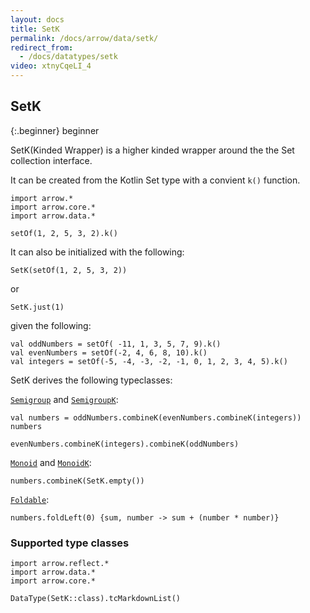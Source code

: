 ```yaml
---
layout: docs
title: SetK
permalink: /docs/arrow/data/setk/
redirect_from:
  - /docs/datatypes/setk
video: xtnyCqeLI_4
---
```


## SetK

{:.beginner}
beginner

SetK(Kinded Wrapper) is a higher kinded wrapper around the the Set collection interface.

It can be created from the Kotlin Set type with a convient `k()` function.

```kotlin:ank
import arrow.*
import arrow.core.*
import arrow.data.*

setOf(1, 2, 5, 3, 2).k()
```

It can also be initialized with the following:

```kotlin:ank
SetK(setOf(1, 2, 5, 3, 2))
```
or
```kotlin:ank
SetK.just(1)
```

given the following:
```kotlin:ank
val oddNumbers = setOf( -11, 1, 3, 5, 7, 9).k()
val evenNumbers = setOf(-2, 4, 6, 8, 10).k()
val integers = setOf(-5, -4, -3, -2, -1, 0, 1, 2, 3, 4, 5).k()
```
SetK derives the following typeclasses:

[`Semigroup`](/docs/arrow/typeclasses/semigroup/) and [`SemigroupK`](/docs/arrow/typeclasses/semigroupk/):

```kotlin:ank
val numbers = oddNumbers.combineK(evenNumbers.combineK(integers))
numbers
```
```kotlin:ank
evenNumbers.combineK(integers).combineK(oddNumbers)
```

[`Monoid`](/docs/arrow/typeclasses/monoid/) and [`MonoidK`](/docs/typeclasses/monoidk/):
```kotlin:ank
numbers.combineK(SetK.empty()) 
```

[`Foldable`](/docs/arrow/typeclasses/foldable/):
```kotlin:ank
numbers.foldLeft(0) {sum, number -> sum + (number * number)}
```

### Supported type classes

```kotlin:ank:replace
import arrow.reflect.*
import arrow.data.*
import arrow.core.*

DataType(SetK::class).tcMarkdownList()
```
